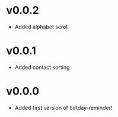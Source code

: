 # v0.0.2
- Added alphabet scroll

# v0.0.1
- Added contact sorting

# v0.0.0
- Added first version of birtday-reminder!